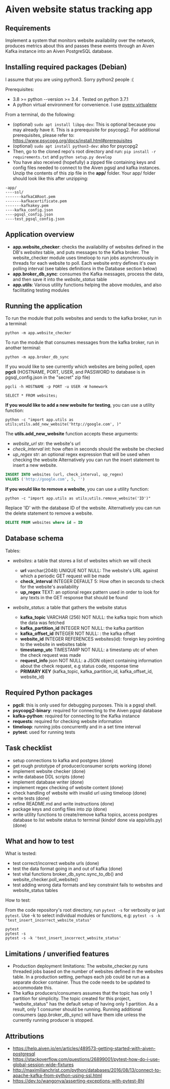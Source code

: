 # Aiven website status tracking app

## Requirements

Implement a system that monitors website availability over the network, produces metrics about this and passes these events through an Aiven Kafka instance into an Aiven PostgreSQL database.

## Installing required packages (Debian)

I assume that you are using python3. Sorry python2 people :(

Prerequisites:
- 3.8 >= python --version >= 3.4 . Tested on python 3.7.1
- A python virtual environment for convenience. I use [pyenv virtualenv](https://github.com/pyenv/pyenv-virtualenv)

From a terminal, do the following:
- (optional) `sudo apt install libpq-dev`: This is optional because you may already have it. This is a prerequisite for psycopg2. For additional prerequisites, please refer to: https://www.psycopg.org/docs/install.html#prerequisites
- (optional) `sudo apt install python3-dev`: also for psycopg2
- Then, go to the cloned repo's root directory and run: `pip install -r requirements.txt` and `python setup.py develop`
- You have also received (hopefully) a zipped file containing keys and config files needed to connect to the Aiven pgsql and kafka instances. Unzip the contents of this zip file in the **app/** folder. Your app/ folder should look like this after unzipping:
```
-app/
----ssl/
-------kafkaCARoot.pem
-------kafkacertificate.pem
-------kafkakey.pem
----kafka_config.json
----pgsql_config.json
----test_pgsql_config.json
```

## Application overview

- **app.website_checker**: checks the availability of websites defined in the DB's _websites_ table, and puts messages to the Kafka broker. The website_checker module uses timeloop to run jobs asynchronously in threads for each website to poll. Each website entry defines it's own polling interval (see tables definitions in the Database section below)
- **app.broker_db_sync**: consumes the Kafka messages, process the data, and then save it into the _website_status_ table
- **app.utils**: Various utility functions helping the above modules, and also facilitating testing modules

## Running the application

To run the module that polls websites and sends to the kafka broker, run in a terminal:
```shell
python -m app.website_checker
```
To run the module that consumes messages from the kafka broker, run in another terminal:
```shell
python -m app.broker_db_sync
```

If you would like to see currently which websites are being polled, open **pgcli** (HOSTNAME, PORT, USER, and PASSWORD to database is in pgsql_config.json in the "secret" zip file)
```shell
pgcli -h HOSTNAME -p PORT -u USER -W homework

SELECT * FROM websites;
```

**If you would like to add a new website for testing**, you can use a utility function:
```shell
python -c "import app.utils as utils;utils.add_new_website('http://google.com', )"
```
The **utils.add_new_website** function accepts these arguments:
- *website_url* str: the website's url
- *check_interval* int: how often in seconds should the website be checked
- *up_regex* str: an optional regex expression that will be used when checking the website
Alternatively you can run the insert statement to insert a new website.
```sql
INSERT INTO websites (url, check_interval, up_regex)
VALUES ('http://google.com', 5, '')
```

**If you would like to remove a website**, you can use a utility function:
```shell
python -c "import app.utils as utils;utils.remove_website('ID')"
```
Replace 'ID' with the database ID of the website.
Alternatively you can run the delete statement to remove a website.
```sql
DELETE FROM websites where id = ID
```

## Database schema

Tables:
- _websites_: a table that stores a list of websites which we will check
    - **url** varchar(2048) UNIQUE NOT NULL: The website's URL against which a periodic GET request will be made
    - **check_interval** INTEGER DEFAULT 5: How often in seconds to check for the website's availability
    - **up_regex** TEXT: an optional regex pattern used in order to look for any texts in the GET response that should be found

- _website_status_: a table that gathers the website status
    - **kafka_topic**  VARCHAR (256) NOT NULL: the kafka topic from which the data was fetched
    - **kafka_partition_id** INTEGER NOT NULL: the kafka partition
    - **kafka_offset_id** INTEGER NOT NULL: : the kafka offset
    - **website_id** INTEGER REFERENCES websites(id): foreign key pointing to the website in websites table
    - **timestamp_utc** TIMESTAMP NOT NULL: a timestamp utc of when the check request was made
    - **request_info** json NOT NULL: a JSON object containing information about the check request, e.g status code, response time
    - **PRIMARY KEY** (kafka_topic, kafka_partition_id, kafka_offset_id, website_id)

## Required Python packages

- **pgcli**: this is only used for debugging purposes. This is a pgsql shell.
- **psycopg2-binary**: required for connecting to the Aiven pgsql database
- **kafka-python**: required for connecting to the Kafka instance
- **requests**: required for checking website information
- **timeloop**: running jobs concurrently and in a set time interval
- **pytest**: used for running tests


## Task checklist

- setup connections to kafka and postgres (done)
- get rough prototype of producer/consumer scripts working (done)
- implement website checker (done)
- write database DDL scripts (done)
- implement database writer (done)
- implement regex checking of website content (done)
- check handling of website with invalid url using timeloop (done)
- write tests (done)
- refine README.md and write instructions (done)
- package keys and config files into zip (done)
- write utility functions to create/remove kafka topics, access postgres database to list website status to terminal (kindof done via app/utils.py) (done)

## What and how to test

What is tested:
- test correct/incorrect website urls (done)
- test the data format going in and out of kafka (done)
- test vital functions broker_db_sync.sync_to_db() and website_checker.poll_website()
- test adding wrong data formats and key constraint fails to websites and website_status tables

How to test:

From the code repository's root directory, run `pytest -s` for verbosity or just `pytest`. Use -k to select individual modules or functions, e.g: `pytest -s -k 'test_insert_incorrect_website_status'`

```shell
pytest
pytest -s
pytest -s -k 'test_insert_incorrect_website_status'
```

## Limitations / unverified features

- Production deployment limitations: The website_checker.py runs threaded jobs based on the number of websites defined in the websites table. In a production setting, perhaps each job could be run as a separate docker container. Thus the code needs to be updated to accommodate this.
- The kafka producers/consumers assumes that the topic has only 1 partition for simplicity. The topic created for this project, "website_status" has the default setup of having only 1 partition. As a result, only 1 consumer should be running. Running additional consumers (app.broker_db_sync) will have them idle unless the currently running producer is stopped.

## Attributions

- https://help.aiven.io/en/articles/489573-getting-started-with-aiven-postgresql
- https://stackoverflow.com/questions/26899001/pytest-how-do-i-use-global-session-wide-fixtures
- http://maximilianchrist.com/python/databases/2016/08/13/connect-to-apache-kafka-from-python-using-ssl.html
- https://dev.to/wangonya/asserting-exceptions-with-pytest-8hl
